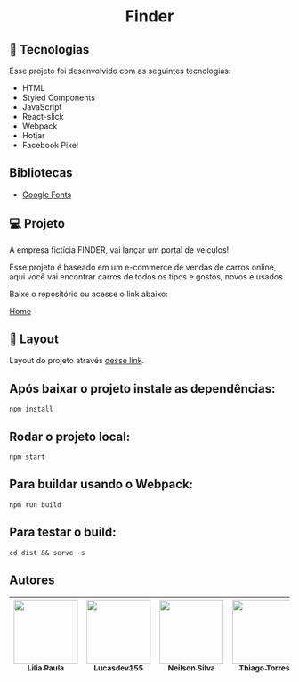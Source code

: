 <h1 align="center">Finder</h1>

## 🚀 Tecnologias

Esse projeto foi desenvolvido com as seguintes tecnologias:

- HTML
- Styled Components
- JavaScript
- React-slick
- Webpack
- Hotjar
- Facebook Pixel

## Bibliotecas

- [Google Fonts](https://fonts.google.com/)

## 💻 Projeto

A empresa fictícia FINDER, vai lançar um portal de veículos!

Esse projeto é baseado em um e-commerce de vendas de carros online, aqui você vai encontrar carros de todos os tipos e gostos, novos e usados.

Baixe o repositório ou acesse o link abaixo: <br />

[Home](https://finder-react-js.vercel.app/)


## 🔖 Layout

Layout do projeto através [desse link](https://www.figma.com/file/FnTOK15dbxgyBC2JqTMEpy/E-carros?node-id=5762%3A29121x).

## Após baixar o projeto instale as dependências:

`npm install`

## Rodar o projeto local:

`npm start`

## Para buildar usando o Webpack:

`npm run build`

## Para testar o build:

`cd dist && serve -s`

## Autores

| [<img src="https://avatars.githubusercontent.com/u/25871372?v=4" width=115><br><sub>Lilia Paula</sub>](https://github.com/Lilia10010) | [<img src="https://avatars.githubusercontent.com/u/63871665?v=4" width=115><br><sub>Lucasdev155</sub>](https://github.com/lucasdev155) | [<img src="https://avatars.githubusercontent.com/u/4029094?v=4" width=115><br><sub>Neilson Silva</sub>](https://github.com/neilsonsp) | [<img src="https://avatars.githubusercontent.com/u/47527659?v=4" width=115><br><sub>Thiago Torres</sub>](https://github.com/Mevzin) | [<img src="https://avatars.githubusercontent.com/u/85188375?v=4" width=115><br><sub>Renato Napoli</sub>](https://github.com/Renatonapoli) |
| :-----------------------------------------------------------------------------------------------------------------------------------: | :------------------------------------------------------------------------------------------------------------------------------------: | :-----------------------------------------------------------------------------------------------------------------------------------: | :---------------------------------------------------------------------------------------------------------------------------------: | :---------------------------------------------------------------------------------------------------------------------------------------: |

